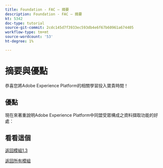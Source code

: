 ```yaml
---
title: Foundation - FAC — 摘要
description: Foundation - FAC — 摘要
kt: 5342
doc-type: tutorial
source-git-commit: 2cdc145d7f3933ec593db4e6f67b60961a674405
workflow-type: tm+mt
source-wordcount: '53'
ht-degree: 1%

---
```


# 摘要與優點

恭喜您將Adobe Experience Platform的相關學習投入寶貴時間！

## 優點

現在來著重說明Adobe Experience Platform中同盟受眾構成之資料擷取功能的好處：



## 看看這個


[返回模組1.3](./fac.md)

[返回所有模組](../../../overview.md)
